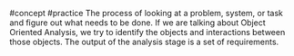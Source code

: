 #concept #practice 
The process of looking at a problem, system, or task and figure out what needs to be done.
If we are talking about Object Oriented Analysis, we try to identify the objects
and interactions between those objects.
The output of the analysis stage is a set of requirements. 